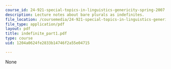 ```yaml
---
course_id: 24-921-special-topics-in-linguistics-genericity-spring-2007
description: Lecture notes about bare plurals as indefinites.
file_location: /coursemedia/24-921-special-topics-in-linguistics-genericity-spring-2007/1204a0624fe2833b14746f2a55e04715_indefinite_part1.pdf
file_type: application/pdf
layout: pdf
title: indefinite_part1.pdf
type: course
uid: 1204a0624fe2833b14746f2a55e04715

---
```

None